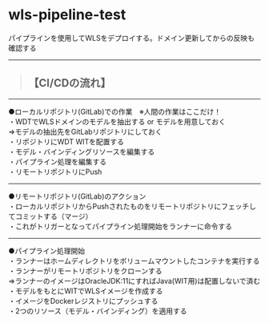 # wls-pipeline-test
パイプラインを使用してWLSをデプロイする。ドメイン更新してからの反映も確認する

---

>## 【CI/CDの流れ】
  -------
  ●ローカルリポジトリ(GitLab)での作業　※人間の作業はここだけ！  
  ・WDTでWLSドメインのモデルを抽出する or モデルを用意しておく  
   ⇒モデルの抽出先をGitLabリポジトリにしておく  
  ・リポジトリにWDT WITを配置する  
  ・モデル・バインディングリソースを編集する  
  ・パイプライン処理を編集する  
  ・リモートリポジトリにPush  

  -------
  ●リモートリポジトリ(GitLab)のアクション  
  ・ローカルリポジトリからPushされたものをリモートリポジトリにフェッチしてコミットする（マージ）  
  ・これがトリガーとなってパイプライン処理開始をランナーに命令する

  -------
  ●パイプライン処理開始  
  ・ランナーはホームディレクトリをボリュームマウントしたコンテナを実行する  
  ・ランナーがリモートリポジトリをクローンする  
   ⇒ランナーのイメージはOracleJDK:11にすればJava(WIT用)は配置しないで済む  
  ・モデルをもとにWITでWLSイメージを作成する  
  ・イメージをDockerレジストリにプッシュする  
  ・2つのリソース（モデル・バインディング）を適用する  



